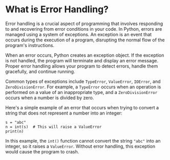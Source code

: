 # What is Error Handling?

Error handling is a crucial aspect of programming that involves responding to and recovering from error conditions in your code. In Python, errors are managed using a system of exceptions. An exception is an event that occurs during the execution of a program, disrupting the normal flow of the program's instructions.

When an error occurs, Python creates an exception object. If the exception is not handled, the program will terminate and display an error message. Proper error handling allows your program to detect errors, handle them gracefully, and continue running.

Common types of exceptions include `TypeError`, `ValueError`, `IOError`, and `ZeroDivisionError`. For example, a `TypeError` occurs when an operation is performed on a value of an inappropriate type, and a `ZeroDivisionError` occurs when a number is divided by zero.

Here's a simple example of an error that occurs when trying to convert a string that does not represent a number into an integer:

```
s = "abc"
n = int(s)  # This will raise a ValueError
print(n)
```

In this example, the `int()` function cannot convert the string `"abc"` into an integer, so it raises a `ValueError`. Without error handling, this exception would cause the program to crash.